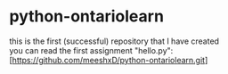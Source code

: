 # python-ontariolearn
this is the first (successful) repository that I have created                                      
you can read the first assignment "hello.py": [https://github.com/meeshxD/python-ontariolearn.git]
